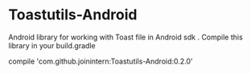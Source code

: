# Toastutils-Android
Android library for working with Toast file in Android sdk .
Compile this library in your build.gradle

  compile 'com.github.joinintern:Toastutils-Android:0.2.0'
